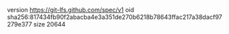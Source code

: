 version https://git-lfs.github.com/spec/v1
oid sha256:817434fb90f2abacba4e3a351de270b6218b78643ffac217a38dacf97279e377
size 20644
